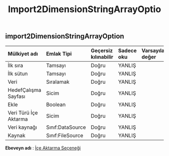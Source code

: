 ﻿---
title: Import2DimensionStringArrayOptio
second_title: Aspose.Cells Cloud Documen
type: docs
url: /tr/specification/model/import2dimensionstringarrayoption/
description: "Aspose.Cells Bulut modeli spesifikasyonu: Import2DimensionStringArrayOption. Açma, oluşturma, düzenleme, bölme, birleştirme, karşılaştırma ve dönüştürme gibi özelliklerle Excel ve diğer elektronik tablo belgelerini zahmetsizce yönetin"
kwords: Excel, Office, Elektronik Tablo, Cloud REST API, Import2DimensionStringArrayOption
weight: 50
---
## **import2DimensionStringArrayOption**

 

| Mülkiyet adı| Emlak Tipi| Geçersiz kılınabilir| Sadece oku| Varsayılan değer| Tanım|
|:- |:- |:- |:- |:- |:- |
| İlk sıra| Tamsayı| Doğru| YANLIŞ|||
| İlk sütun| Tamsayı| Doğru| YANLIŞ|||
| Veri|Sıralamak<String> | Doğru| YANLIŞ|||
| HedefÇalışma Sayfası| Sicim| Doğru| YANLIŞ|||
| Ekle| Boolean| Doğru| YANLIŞ|||
| Veri Türü İçe Aktarma| Sicim| Doğru| YANLIŞ|||
| Veri kaynağı| Sınıf:DataSource| Doğru| YANLIŞ|||
| Kaynak| Sınıf:FileSource| Doğru| YANLIŞ|||

**Ebeveyn adı** : [İçe Aktarma Seçeneği](/specification/model/importoption)

